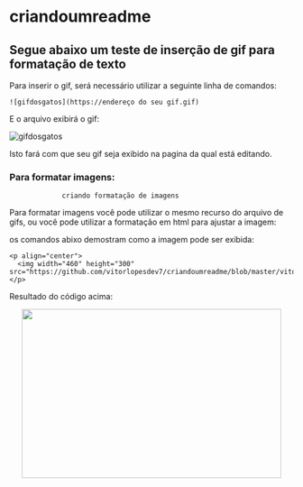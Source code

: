 # criandoumreadme
## Segue abaixo um teste de inserção de gif para formatação de texto
Para inserir o gif, será necessário utilizar a seguinte linha de comandos:

```
![gifdosgatos](https://endereço do seu gif.gif)
```
E o arquivo exibirá o gif:

![gifdosgatos](https://github.com/vitorlopesdev7/criandoumreadme/blob/master/Gatos-Gifs-Engra%C3%A7ados.gif)


Isto fará com que seu gif seja exibido na pagina da qual está editando.

### Para formatar imagens:
                 criando formatação de imagens
                 
Para formatar imagens você pode utilizar o mesmo recurso do arquivo de gifs, ou você pode utilizar a formatação em html para ajustar a imagem:

os comandos abixo demostram como a imagem pode ser exibida:
```
<p align="center">
  <img width="460" height="300" src="https://github.com/vitorlopesdev7/criandoumreadme/blob/master/vitor.jpg">
</p>
```
Resultado do código acima:
<p align="center">
  <img width="460" height="300" src="https://github.com/vitorlopesdev7/criandoumreadme/blob/master/vitor.jpg">
</p>

